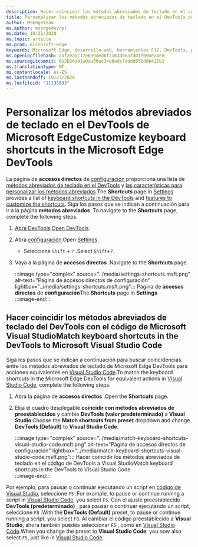 ```yaml
---
description: Hacer coincidir los métodos abreviados de teclado en el código de DevTools a Visual Studio
title: Personalizar los métodos abreviados de teclado en el DevTools de Microsoft Edge
author: MSEdgeTeam
ms.author: msedgedevrel
ms.date: 10/21/2020
ms.topic: article
ms.prod: microsoft-edge
keywords: Microsoft Edge, desarrollo web, herramientas F12, DevTools, personalizado, métodos abreviados, teclado, código de Visual Studio
ms.openlocfilehash: 2af2ea5c17e699ded6f2163d08a74d1f094ea4e8
ms.sourcegitcommit: 6e2b26d41a0aa56ac34e6edc7dddd852ddb415b1
ms.translationtype: MT
ms.contentlocale: es-ES
ms.lasthandoff: 10/23/2020
ms.locfileid: "11133893"
---
```

# <span data-ttu-id="3e9bd-104">Personalizar los métodos abreviados de teclado en el DevTools de Microsoft Edge</span><span class="sxs-lookup"><span data-stu-id="3e9bd-104">Customize keyboard shortcuts in the Microsoft Edge DevTools</span></span>  

<span data-ttu-id="3e9bd-105">La página de **accesos directos** de [configuración][DevToolsCustomizeSettings] proporciona una lista de [métodos abreviados de teclado en el DevTools][DevToolsShortcuts] y [las características para personalizar los métodos abreviados](#match-keyboard-shortcuts-in-the-devtools-to-microsoft-visual-studio-code).</span><span class="sxs-lookup"><span data-stu-id="3e9bd-105">The **Shortcuts** page in [Settings][DevToolsCustomizeSettings] provides a list of [keyboard shortcuts in the DevTools][DevToolsShortcuts] and [features to customize the shortcuts](#match-keyboard-shortcuts-in-the-devtools-to-microsoft-visual-studio-code).</span></span>  <span data-ttu-id="3e9bd-106">Siga los pasos que se indican a continuación para ir a la página **métodos abreviados** .</span><span class="sxs-lookup"><span data-stu-id="3e9bd-106">To navigate to the **Shortcuts** page, complete the following steps.</span></span>  

1.  <span data-ttu-id="3e9bd-107">[Abra DevTools][DevtoolsOpenMain].</span><span class="sxs-lookup"><span data-stu-id="3e9bd-107">[Open DevTools][DevtoolsOpenMain].</span></span>  
1.  <span data-ttu-id="3e9bd-108">Abra [configuración][DevToolsCustomizeSettings].</span><span class="sxs-lookup"><span data-stu-id="3e9bd-108">Open [Settings][DevToolsCustomizeSettings].</span></span>
    *   <span data-ttu-id="3e9bd-109">Seleccione `Shift` + `?` .</span><span class="sxs-lookup"><span data-stu-id="3e9bd-109">Select `Shift`+`?`.</span></span>  
1.  <span data-ttu-id="3e9bd-110">Vaya a la página de **accesos directos** .</span><span class="sxs-lookup"><span data-stu-id="3e9bd-110">Navigate to the **Shortcuts** page.</span></span>  
    
    :::image type="complex" source="../media/settings-shortcuts.msft.png" alt-text="Página de accesos directos de configuración" lightbox="../media/settings-shortcuts.msft.png":::
       <span data-ttu-id="3e9bd-112">Página de **accesos directos** de **configuración**</span><span class="sxs-lookup"><span data-stu-id="3e9bd-112">The **Shortcuts** page in **Settings**</span></span>  
    :::image-end:::  
    
## <span data-ttu-id="3e9bd-113">Hacer coincidir los métodos abreviados de teclado del DevTools con el código de Microsoft Visual Studio</span><span class="sxs-lookup"><span data-stu-id="3e9bd-113">Match keyboard shortcuts in the DevTools to Microsoft Visual Studio Code</span></span>  

<span data-ttu-id="3e9bd-114">Siga los pasos que se indican a continuación para buscar coincidencias entre los métodos abreviados de teclado de Microsoft Edge DevTools para acciones equivalentes en [Visual Studio Code][VisualStudioCode].</span><span class="sxs-lookup"><span data-stu-id="3e9bd-114">To match the keyboard shortcuts in the Microsoft Edge DevTools for equivalent actions in [Visual Studio Code][VisualStudioCode], complete the following steps.</span></span>  

1.  <span data-ttu-id="3e9bd-115">Abra la página de **accesos directos** .</span><span class="sxs-lookup"><span data-stu-id="3e9bd-115">Open the **Shortcuts** page.</span></span>
1.  <span data-ttu-id="3e9bd-116">Elija el cuadro desplegable **coincidir con métodos abreviados de preestablecidos** y cambie **DevTools (valor predeterminado)** a **Visual Studio**.</span><span class="sxs-lookup"><span data-stu-id="3e9bd-116">Choose the **Match shortcuts from preset** dropdown and change **DevTools (Default)** to **Visual Studio Code**.</span></span>  
    
    :::image type="complex" source="../media/match-keyboard-shortcuts-visual-studio-code.msft.png" alt-text="Página de accesos directos de configuración" lightbox="../media/match-keyboard-shortcuts-visual-studio-code.msft.png":::
       <span data-ttu-id="3e9bd-118">Hacer coincidir los métodos abreviados de teclado en el código de DevTools a Visual Studio</span><span class="sxs-lookup"><span data-stu-id="3e9bd-118">Match keyboard shortcuts in the DevTools to Visual Studio Code</span></span>  
    :::image-end:::  
    
<span data-ttu-id="3e9bd-119">Por ejemplo, para pausar o continuar ejecutando un script en [código de Visual Studio][VisualStudioCodeShortcutsKeyboardWindows], seleccione `F5` .</span><span class="sxs-lookup"><span data-stu-id="3e9bd-119">For example, to pause or continue running a script in [Visual Studio Code][VisualStudioCodeShortcutsKeyboardWindows], you select `F5`.</span></span>  <span data-ttu-id="3e9bd-120">Con el ajuste preestablecido **DevTools (predeterminado)** , para pausar o continuar ejecutando un script, seleccione `F8` .</span><span class="sxs-lookup"><span data-stu-id="3e9bd-120">With the **DevTools (Default)** preset, to pause or continue running a script, you select `F8`.</span></span>  <span data-ttu-id="3e9bd-121">Al cambiar el código preestablecido a **Visual Studio**, ahora también puedes seleccionar `F5` , como en [Visual Studio Code][VisualStudioCodeShortcutsKeyboardWindows].</span><span class="sxs-lookup"><span data-stu-id="3e9bd-121">When you change the preset to **Visual Studio Code**, you now also select `F5`, just like in [Visual Studio Code][VisualStudioCodeShortcutsKeyboardWindows].</span></span>  

<!-- ## Edit shortcuts for any action in the DevTools -->

<!-- links -->  

[DevToolsCustomizeSettings]: ./index.md#settings "Configuración-personalizar Microsoft Edge DevTools | Microsoft docs"  
[DevtoolsOpenMain]: ../open.md "Abrir Microsoft Edge DevTools | Microsoft docs"  
[DevToolsShortcuts]: ../shortcuts.md "Métodos abreviados de teclado de Microsoft Edge DevTools | Microsoft docs"  
[VisualStudioCode]: https://code.visualstudio.com "Código de Microsoft Visual Studio"  
[VisualStudioCodeShortcutsKeyboardWindows]: https://code.visualstudio.com/shortcuts/keyboard-shortcuts-windows.pdf "Métodos abreviados de teclado de código de Visual Studio para Windows | Código de Microsoft Visual Studio"  

